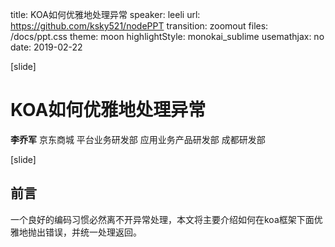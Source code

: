 title: KOA如何优雅地处理异常
speaker: leeli
url: https://github.com/ksky521/nodePPT
transition: zoomout
files: /docs/ppt.css
theme: moon
highlightStyle: monokai_sublime
usemathjax: no
date: 2019-02-22

[slide]
# **KOA如何优雅地处理异常**

**李乔军**
京东商城 平台业务研发部 应用业务产品研发部 成都研发部

[slide]
## 前言
一个良好的编码习惯必然离不开异常处理，本文将主要介绍如何在koa框架下面优雅地抛出错误，并统一处理返回。
